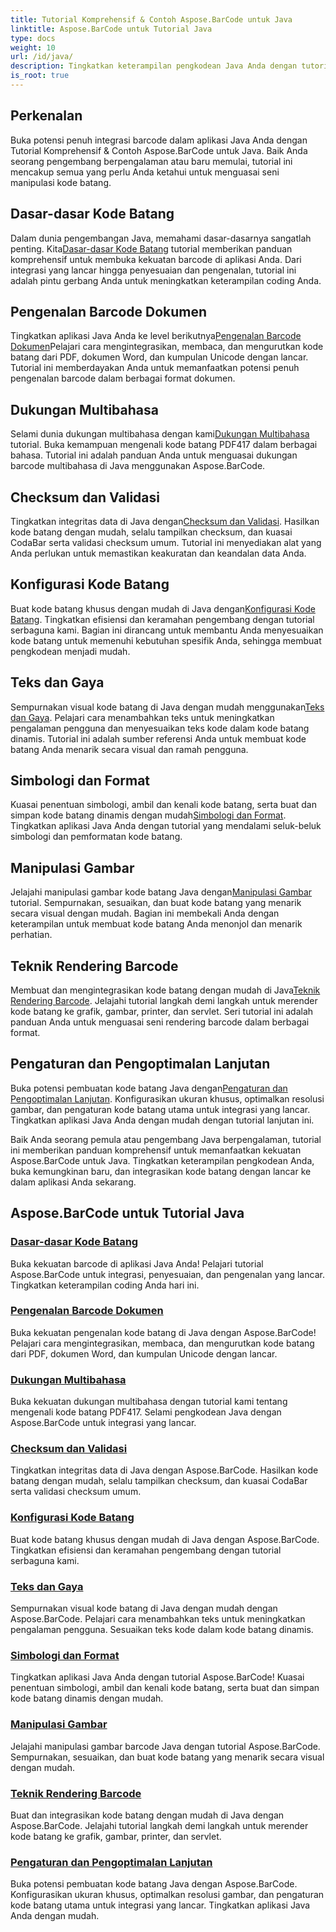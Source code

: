 ```yaml
---
title: Tutorial Komprehensif & Contoh Aspose.BarCode untuk Java
linktitle: Aspose.BarCode untuk Tutorial Java
type: docs
weight: 10
url: /id/java/
description: Tingkatkan keterampilan pengkodean Java Anda dengan tutorial Aspose.BarCode. Buka integrasi, penyesuaian, dan pengenalan yang lancar. Selami kekuatan barcode sekarang.
is_root: true
---
```

## Perkenalan

Buka potensi penuh integrasi barcode dalam aplikasi Java Anda dengan Tutorial Komprehensif & Contoh Aspose.BarCode untuk Java. Baik Anda seorang pengembang berpengalaman atau baru memulai, tutorial ini mencakup semua yang perlu Anda ketahui untuk menguasai seni manipulasi kode batang.

## Dasar-dasar Kode Batang

 Dalam dunia pengembangan Java, memahami dasar-dasarnya sangatlah penting. Kita[Dasar-dasar Kode Batang](./barcode-basics/) tutorial memberikan panduan komprehensif untuk membuka kekuatan barcode di aplikasi Anda. Dari integrasi yang lancar hingga penyesuaian dan pengenalan, tutorial ini adalah pintu gerbang Anda untuk meningkatkan keterampilan coding Anda.

## Pengenalan Barcode Dokumen

 Tingkatkan aplikasi Java Anda ke level berikutnya[Pengenalan Barcode Dokumen](./document-barcode-recognition/)Pelajari cara mengintegrasikan, membaca, dan mengurutkan kode batang dari PDF, dokumen Word, dan kumpulan Unicode dengan lancar. Tutorial ini memberdayakan Anda untuk memanfaatkan potensi penuh pengenalan barcode dalam berbagai format dokumen.

## Dukungan Multibahasa

 Selami dunia dukungan multibahasa dengan kami[Dukungan Multibahasa](./multilingual-support/) tutorial. Buka kemampuan mengenali kode batang PDF417 dalam berbagai bahasa. Tutorial ini adalah panduan Anda untuk menguasai dukungan barcode multibahasa di Java menggunakan Aspose.BarCode.

## Checksum dan Validasi

 Tingkatkan integritas data di Java dengan[Checksum dan Validasi](./checksum-and-validation/). Hasilkan kode batang dengan mudah, selalu tampilkan checksum, dan kuasai CodaBar serta validasi checksum umum. Tutorial ini menyediakan alat yang Anda perlukan untuk memastikan keakuratan dan keandalan data Anda.

## Konfigurasi Kode Batang

 Buat kode batang khusus dengan mudah di Java dengan[Konfigurasi Kode Batang](./barcode-configuration/). Tingkatkan efisiensi dan keramahan pengembang dengan tutorial serbaguna kami. Bagian ini dirancang untuk membantu Anda menyesuaikan kode batang untuk memenuhi kebutuhan spesifik Anda, sehingga membuat pengkodean menjadi mudah.

## Teks dan Gaya

Sempurnakan visual kode batang di Java dengan mudah menggunakan[Teks dan Gaya](./text-and-styling/). Pelajari cara menambahkan teks untuk meningkatkan pengalaman pengguna dan menyesuaikan teks kode dalam kode batang dinamis. Tutorial ini adalah sumber referensi Anda untuk membuat kode batang Anda menarik secara visual dan ramah pengguna.

## Simbologi dan Format

 Kuasai penentuan simbologi, ambil dan kenali kode batang, serta buat dan simpan kode batang dinamis dengan mudah[Simbologi dan Format](./symbology-and-format/). Tingkatkan aplikasi Java Anda dengan tutorial yang mendalami seluk-beluk simbologi dan pemformatan kode batang.

## Manipulasi Gambar

 Jelajahi manipulasi gambar kode batang Java dengan[Manipulasi Gambar](./image-manipulation/) tutorial. Sempurnakan, sesuaikan, dan buat kode batang yang menarik secara visual dengan mudah. Bagian ini membekali Anda dengan keterampilan untuk membuat kode batang Anda menonjol dan menarik perhatian.

## Teknik Rendering Barcode

 Membuat dan mengintegrasikan kode batang dengan mudah di Java[Teknik Rendering Barcode](./barcode-rendering-techniques/). Jelajahi tutorial langkah demi langkah untuk merender kode batang ke grafik, gambar, printer, dan servlet. Seri tutorial ini adalah panduan Anda untuk menguasai seni rendering barcode dalam berbagai format.

## Pengaturan dan Pengoptimalan Lanjutan

Buka potensi pembuatan kode batang Java dengan[Pengaturan dan Pengoptimalan Lanjutan](./advanced-settings-and-optimization/). Konfigurasikan ukuran khusus, optimalkan resolusi gambar, dan pengaturan kode batang utama untuk integrasi yang lancar. Tingkatkan aplikasi Java Anda dengan mudah dengan tutorial lanjutan ini.

Baik Anda seorang pemula atau pengembang Java berpengalaman, tutorial ini memberikan panduan komprehensif untuk memanfaatkan kekuatan Aspose.BarCode untuk Java. Tingkatkan keterampilan pengkodean Anda, buka kemungkinan baru, dan integrasikan kode batang dengan lancar ke dalam aplikasi Anda sekarang.

##  Aspose.BarCode untuk Tutorial Java
### [Dasar-dasar Kode Batang](./barcode-basics/)
Buka kekuatan barcode di aplikasi Java Anda! Pelajari tutorial Aspose.BarCode untuk integrasi, penyesuaian, dan pengenalan yang lancar. Tingkatkan keterampilan coding Anda hari ini.
### [Pengenalan Barcode Dokumen](./document-barcode-recognition/)
Buka kekuatan pengenalan kode batang di Java dengan Aspose.BarCode! Pelajari cara mengintegrasikan, membaca, dan mengurutkan kode batang dari PDF, dokumen Word, dan kumpulan Unicode dengan lancar.
### [Dukungan Multibahasa](./multilingual-support/)
Buka kekuatan dukungan multibahasa dengan tutorial kami tentang mengenali kode batang PDF417. Selami pengkodean Java dengan Aspose.BarCode untuk integrasi yang lancar.
### [Checksum dan Validasi](./checksum-and-validation/)
Tingkatkan integritas data di Java dengan Aspose.BarCode. Hasilkan kode batang dengan mudah, selalu tampilkan checksum, dan kuasai CodaBar serta validasi checksum umum. 
### [Konfigurasi Kode Batang](./barcode-configuration/)
Buat kode batang khusus dengan mudah di Java dengan Aspose.BarCode. Tingkatkan efisiensi dan keramahan pengembang dengan tutorial serbaguna kami.
### [Teks dan Gaya](./text-and-styling/)
Sempurnakan visual kode batang di Java dengan mudah dengan Aspose.BarCode. Pelajari cara menambahkan teks untuk meningkatkan pengalaman pengguna. Sesuaikan teks kode dalam kode batang dinamis.
### [Simbologi dan Format](./symbology-and-format/)
Tingkatkan aplikasi Java Anda dengan tutorial Aspose.BarCode! Kuasai penentuan simbologi, ambil dan kenali kode batang, serta buat dan simpan kode batang dinamis dengan mudah.
### [Manipulasi Gambar](./image-manipulation/)
Jelajahi manipulasi gambar barcode Java dengan tutorial Aspose.BarCode. Sempurnakan, sesuaikan, dan buat kode batang yang menarik secara visual dengan mudah.
### [Teknik Rendering Barcode](./barcode-rendering-techniques/)
Buat dan integrasikan kode batang dengan mudah di Java dengan Aspose.BarCode. Jelajahi tutorial langkah demi langkah untuk merender kode batang ke grafik, gambar, printer, dan servlet.
### [Pengaturan dan Pengoptimalan Lanjutan](./advanced-settings-and-optimization/)
Buka potensi pembuatan kode batang Java dengan Aspose.BarCode. Konfigurasikan ukuran khusus, optimalkan resolusi gambar, dan pengaturan kode batang utama untuk integrasi yang lancar. Tingkatkan aplikasi Java Anda dengan mudah.